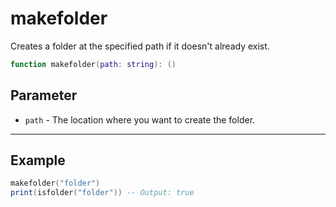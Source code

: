# makefolder

Creates a folder at the specified path if it doesn't already exist.

```lua
function makefolder(path: string): ()
```

## Parameter

* `path` - The location where you want to create the folder.

***

## Example

```lua
makefolder("folder")
print(isfolder("folder")) -- Output: true
```
